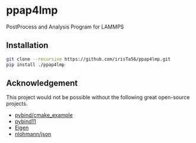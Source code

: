 
# ppap4lmp

PostProcess and Analysis Program for LAMMPS

## Installation

```bash
git clone --recursive https://github.com/irisTa56/ppap4lmp.git
pip install ./ppap4lmp
```

## Acknowledgement

This project would not be possible without the following great open-source projects.

* [pybind/cmake_example](https://github.com/pybind/cmake_example)
* [pybind11](https://github.com/pybind/pybind11)
* [Eigen](http://eigen.tuxfamily.org/index.php?title=Main_Page)
* [nlohmann/json](https://github.com/nlohmann/json)
